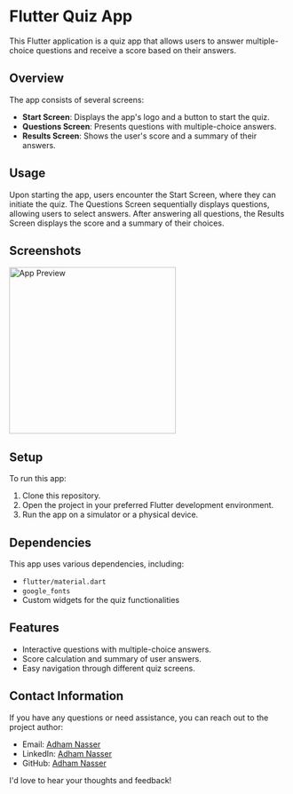 # Flutter Quiz App

This Flutter application is a quiz app that allows users to answer multiple-choice questions and receive a score based on their answers.

## Overview

The app consists of several screens:

- **Start Screen**: Displays the app's logo and a button to start the quiz.
- **Questions Screen**: Presents questions with multiple-choice answers.
- **Results Screen**: Shows the user's score and a summary of their answers.

## Usage

Upon starting the app, users encounter the Start Screen, where they can initiate the quiz. The Questions Screen sequentially displays questions, allowing users to select answers. After answering all questions, the Results Screen displays the score and a summary of their choices.

## Screenshots

<img src="screenshot/screenrec.gif" alt="App Preview" width="300">

## Setup

To run this app:

1. Clone this repository.
2. Open the project in your preferred Flutter development environment.
3. Run the app on a simulator or a physical device.

## Dependencies

This app uses various dependencies, including:

- `flutter/material.dart`
- `google_fonts`
- Custom widgets for the quiz functionalities

## Features

- Interactive questions with multiple-choice answers.
- Score calculation and summary of user answers.
- Easy navigation through different quiz screens.


## Contact Information

If you have any questions or need assistance, you can reach out to the project author:

- Email: [Adham Nasser](mailto:adhamxiii22@gmail.com)
- LinkedIn: [Adham Nasser](https://www.linkedin.com/in/adhamxiii/)
- GitHub: [Adham Nasser](https://github.com/Adhamxiii)

I'd love to hear your thoughts and feedback!
